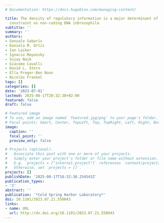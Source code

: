 ```yaml
---
# Documentation: https://docs.hugoblox.com/managing-content/

title: The density of regulatory information is a major determinant of evolutionary
  constraint on non-coding DNA inDrosophila
subtitle: ''
summary: ''
authors:
- Gonzalo Sabarís
- Daniela M. Ortíz
- Ian Laiker
- Ignacio Mayansky
- Sujay Naik
- Giacomo Cavalli
- David L. Stern
- Ella Preger-Ben Noon
- Nicolás Frankel
tags: []
categories: []
date: '2023-07-01'
lastmod: 2025-08-17T20:32:38+02:00
featured: false
draft: false

# Featured image
# To use, add an image named `featured.jpg/png` to your page's folder.
# Focal points: Smart, Center, TopLeft, Top, TopRight, Left, Right, BottomLeft, Bottom, BottomRight.
image:
  caption: ''
  focal_point: ''
  preview_only: false

# Projects (optional).
#   Associate this post with one or more of your projects.
#   Simply enter your project's folder or file name without extension.
#   E.g. `projects = ["internal-project"]` references `content/project/deep-learning/index.md`.
#   Otherwise, set `projects = []`.
projects: []
publishDate: '2025-08-17T18:32:38.254543Z'
publication_types:
- '2'
abstract: ''
publication: '*Cold Spring Harbor Laboratory*'
doi: 10.1101/2023.07.21.550043
links:
- name: URL
  url: http://dx.doi.org/10.1101/2023.07.21.550043
---
```

